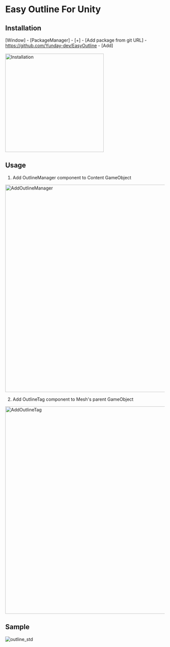 Easy Outline For Unity
===

## Installation
[Window] - [PackageManager] - [+] - [Add package from git URL] - https://github.com/Yunday-dev/EasyOutline - [Add]
<br><br>
<img width="311" alt="Installation" src="https://user-images.githubusercontent.com/89770413/220144724-fc8c06f5-bdc3-4aff-8194-d0d3e1b636ad.png">

## Usage
1. Add OutlineManager component to Content GameObject
<img width="655" alt="AddOutlineManager" src="https://user-images.githubusercontent.com/89770413/220145109-fd40f25c-20f1-4c4e-adb3-e1d611f0bcf6.png">

2. Add OutlineTag component to Mesh's parent GameObject
<img width="655" alt="AddOutlineTag" src="https://user-images.githubusercontent.com/89770413/220145182-81e3ad5a-b228-4689-a16c-af884595f628.png">

## Sample
![outline_std](https://user-images.githubusercontent.com/89770413/220145511-a6f7a2cc-9a21-482f-94de-86b78889d1e0.gif)
